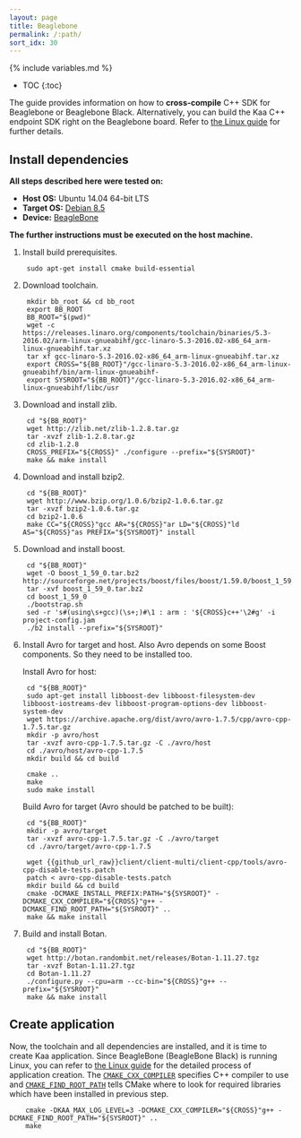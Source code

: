 ```yaml
---
layout: page
title: Beaglebone
permalink: /:path/
sort_idx: 30
---
```


{% include variables.md %}

* TOC
{:toc}

The guide provides information on how to **cross-compile** C++ SDK for Beaglebone or Beaglebone Black.
Alternatively, you can build the Kaa C++ endpoint SDK right on the Beaglebone board.
Refer to [the Linux guide]({{root_url}}Programming-guide/Using-Kaa-endpoint-SDKs/C++/SDK-Linux/) for further details.

## Install dependencies

**All steps described here were tested on:**

 - **Host OS:** Ubuntu 14.04 64-bit LTS
 - **Target OS:** [Debian 8.5](http://beagleboard.org/latest-images)
 - **Device:** [BeagleBone](http://beagleboard.org/bone-original)

 **The further instructions must be executed on the host machine.**

1. Install build prerequisites.

        sudo apt-get install cmake build-essential

1. Download toolchain.

        mkdir bb_root && cd bb_root
        export BB_ROOT
        BB_ROOT="$(pwd)"
        wget -c https://releases.linaro.org/components/toolchain/binaries/5.3-2016.02/arm-linux-gnueabihf/gcc-linaro-5.3-2016.02-x86_64_arm-linux-gnueabihf.tar.xz
        tar xf gcc-linaro-5.3-2016.02-x86_64_arm-linux-gnueabihf.tar.xz
        export CROSS="${BB_ROOT}"/gcc-linaro-5.3-2016.02-x86_64_arm-linux-gnueabihf/bin/arm-linux-gnueabihf-
        export SYSROOT="${BB_ROOT}"/gcc-linaro-5.3-2016.02-x86_64_arm-linux-gnueabihf/libc/usr

1. Download and install zlib.

        cd "${BB_ROOT}"
        wget http://zlib.net/zlib-1.2.8.tar.gz
        tar -xvzf zlib-1.2.8.tar.gz
        cd zlib-1.2.8
        CROSS_PREFIX="${CROSS}" ./configure --prefix="${SYSROOT}"
        make && make install

1. Download and install bzip2.

        cd "${BB_ROOT}"
        wget http://www.bzip.org/1.0.6/bzip2-1.0.6.tar.gz
        tar -xvzf bzip2-1.0.6.tar.gz
        cd bzip2-1.0.6
        make CC="${CROSS}"gcc AR="${CROSS}"ar LD="${CROSS}"ld AS="${CROSS}"as PREFIX="${SYSROOT}" install

1. Download and install boost.

        cd "${BB_ROOT}"
        wget -O boost_1_59_0.tar.bz2 http://sourceforge.net/projects/boost/files/boost/1.59.0/boost_1_59_0.tar.bz2/download
        tar -xvf boost_1_59_0.tar.bz2
        cd boost_1_59_0
        ./bootstrap.sh
        sed -r 's#(using\s+gcc)(\s+;)#\1 : arm : '${CROSS}c++'\2#g' -i  project-config.jam
        ./b2 install --prefix="${SYSROOT}"

1. Install Avro for target and host. Also Avro depends on some Boost components. So they need to be installed too.

    Install Avro for host:

        cd "${BB_ROOT}"
        sudo apt-get install libboost-dev libboost-filesystem-dev libboost-iostreams-dev libboost-program-options-dev libboost-system-dev
        wget https://archive.apache.org/dist/avro/avro-1.7.5/cpp/avro-cpp-1.7.5.tar.gz
        mkdir -p avro/host
        tar -xvzf avro-cpp-1.7.5.tar.gz -C ./avro/host
        cd ./avro/host/avro-cpp-1.7.5
        mkdir build && cd build

        cmake ..
        make
        sudo make install

    Build Avro for target (Avro should be patched to be built):

        cd "${BB_ROOT}"
        mkdir -p avro/target
        tar -xvzf avro-cpp-1.7.5.tar.gz -C ./avro/target
        cd ./avro/target/avro-cpp-1.7.5

        wget {{github_url_raw}}client/client-multi/client-cpp/tools/avro-cpp-disable-tests.patch
        patch < avro-cpp-disable-tests.patch
        mkdir build && cd build
        cmake -DCMAKE_INSTALL_PREFIX:PATH="${SYSROOT}" -DCMAKE_CXX_COMPILER="${CROSS}"g++ -DCMAKE_FIND_ROOT_PATH="${SYSROOT}" ..
        make && make install

1. Build and install Botan.

        cd "${BB_ROOT}"
        wget http://botan.randombit.net/releases/Botan-1.11.27.tgz
        tar -xvzf Botan-1.11.27.tgz
        cd Botan-1.11.27
        ./configure.py --cpu=arm --cc-bin="${CROSS}"g++ --prefix="${SYSROOT}"
        make && make install

## Create application
Now, the toolchain and all dependencies are installed, and it is time to create Kaa application.
Since BeagleBone (BeagleBone Black) is running Linux, you can refer to [the Linux guide]({{root_url}}Programming-guide/Using-Kaa-endpoint-SDKs/C++/SDK-Linux/#cpp-sdk-build) for the detailed process of application creation.
The [`CMAKE_CXX_COMPILER`](https://cmake.org/cmake/help/v3.0/variable/CMAKE_LANG_COMPILER.html) specifies C++ compiler to use and [`CMAKE_FIND_ROOT_PATH`](https://cmake.org/cmake/help/v3.0/variable/CMAKE_FIND_ROOT_PATH.html) tells CMake where to look for required libraries which have been installed in previous step.

        cmake -DKAA_MAX_LOG_LEVEL=3 -DCMAKE_CXX_COMPILER="${CROSS}"g++ -DCMAKE_FIND_ROOT_PATH="${SYSROOT}" ..
        make
